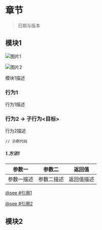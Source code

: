 <!--
[章节关键字1,章节关键字2]
-->
# 章节
> 日期与版本

<!--
[模块1关键字]
-->
## 模块1

![图片1](http://placekitten.com/100/100)

![图片2](http://placekitten.com/100/100)

模块1描述

### 行为1

行为1描述

### 行为2 -> 子行为<目标>

行为2描述

````
// 示例代码
````

##### 1.方法1

|参数一|参数二|返回值|
|-|-|-|
|参数一描述|参数二描述|返回值描述|


[@see #引用1](#)

[@see #引用2](#)

<!--
[模块2关键字]
-->
## 模块2
